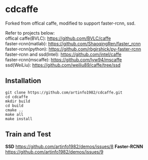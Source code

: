 # cdcaffe
Forked from offical caffe, modified to support faster-rcnn, ssd.     

Refer to projects below:   
offical caffe(BVLC): https://github.com/BVLC/caffe   
faster-rcnn(matlab): https://github.com/ShaoqingRen/faster_rcnn   
faster-rcnn(python): https://github.com/rbgirshick/py-faster-rcnn   
faster-rcnn and ssd(Intel): https://github.com/intel/caffe   
faster-rcnn(mscaffe): https://github.com/lyw94/mscaffe   
ssd(WeiLiu): https://github.com/weiliu89/caffe/tree/ssd   

## **Installation**
```shell
git clone https://github.com/artinfo1982/cdcaffe.git
cd cdcaffe
mkdir build
cd build
cmake ..
make all
make install
```

## **Train and Test**
**SSD**
https://github.com/artinfo1982/demos/issues/8
**Faster-RCNN**
https://github.com/artinfo1982/demos/issues/9